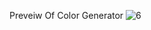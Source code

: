 Preveiw Of Color Generator
![6](https://user-images.githubusercontent.com/88980866/217795499-966e99ad-7852-44df-9766-ebe9d2f7a0cc.png)
